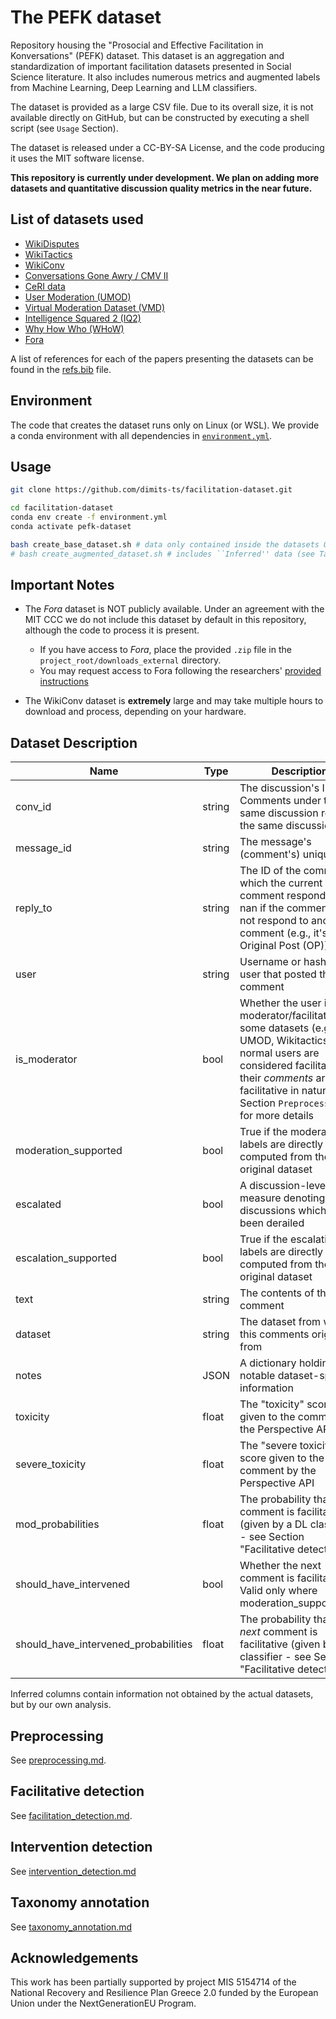 # The PEFK dataset

Repository housing the "Prosocial and Effective Facilitation in Konversations" (PEFK) dataset. This dataset is an aggregation and standardization of important facilitation datasets presented in Social Science literature. It also includes numerous metrics and augmented labels from Machine Learning, Deep Learning and LLM classifiers. 

The dataset is provided as a large CSV file. Due to its overall size, it is not available directly on GitHub, but can be constructed by executing a shell script (see `Usage` Section).

The dataset is released under a CC-BY-SA License, and the code producing it uses the MIT software license.

**This repository is currently under development. We plan on adding more datasets and quantitative discussion quality metrics in the near future.**


## List of datasets used

- [WikiDisputes](https://aclanthology.org/2021.eacl-main.173/)
- [WikiTactics](https://arxiv.org/abs/2212.08353)
- [WikiConv](https://aclanthology.org/D18-1305/)  
- [Conversations Gone Awry / CMV II](https://arxiv.org/abs/1909.01362)
- [CeRI data](https://dl.acm.org/doi/10.1145/2307729.2307757)
- [User Moderation (UMOD)](https://aclanthology.org/2024.eacl-long.60/)
- [Virtual Moderation Dataset (VMD)](https://arxiv.org/abs/2503.16505)
- [Intelligence Squared 2 (IQ2)](https://aclanthology.org/N16-1017/)
- [Why How Who (WHoW)](https://aclanthology.org/2025.naacl-long.105/)
- [Fora](https://aclanthology.org/2024.acl-long.754/)

A list of references for each of the papers presenting the datasets can be found in the [refs.bib](refs.bib) file.

## Environment

The code that creates the dataset runs only on Linux (or WSL). We provide a conda environment with all dependencies in [`environment.yml`](environment.yml).

## Usage

```bash
git clone https://github.com/dimits-ts/facilitation-dataset.git

cd facilitation-dataset
conda env create -f environment.yml
conda activate pefk-dataset

bash create_base_dataset.sh # data only contained inside the datasets OR
# bash create_augmented_dataset.sh # includes ``Inferred'' data (see Table below)
```

## Important Notes

- The *Fora* dataset is NOT publicly available. Under an agreement with the MIT CCC we do not include this dataset by default in this repository, although the code to process it is present. 
    - If you have access to *Fora*, place the provided `.zip` file in the `project_root/downloads_external` directory.
    - You may request access to Fora following the researchers' [provided instructions](https://github.com/schropes/fora-corpus/blob/main/README.md)

- The WikiConv dataset is **extremely** large and may take multiple hours to download and process, depending on your hardware.


## Dataset Description

| Name        | Type   | Description  | Inferred |
|-------------|--------|-----------------------------------------------------------------------------| --------|
| conv_id     | string | The discussion's ID. Comments under the same discussion refer to the same discussion ID.| |
| message_id  | string | The message's (comment's) unique ID.| |
| reply_to    | string | The ID of the comment which the current comment responds to. nan if the comment does not respond to another comment (e.g., it's the Original Post (OP)). | |
| user        | string | Username or hash of the user that posted the comment | |
| is_moderator| bool   | Whether the user is a moderator/facilitator. In some datasets (e.g., UMOD, Wikitactics), normal users are considered facilitators if their *comments* are facilitative in nature. See Section `Preprocessing` for more details ||
| moderation_supported | bool | True if the moderation labels are directly computed from the original dataset | |
| escalated | bool | A discussion-level measure denoting discussions which have been derailed | |
| escalation_supported | bool | True if the escalation labels are directly computed from the original dataset | |
| text      | string | The contents of the comment  | |
| dataset   | string | The dataset from which this comments originated from | |
| notes     | JSON  | A dictionary holding notable dataset-specific information | |
| toxicity | float | The "toxicity" score given to the comment by the Perspective API | ✔ |
| severe_toxicity | float | The "severe toxicity" score given to the comment by the Perspective API | ✔ |
| mod_probabilities | float | The probability that the comment is facilitative (given by a DL classifier - see Section "Facilitative detection") | ✔ |
| should_have_intervened | bool | Whether the  next comment is facilitative. Valid only where moderation_supported=1 | ✔ |
| should_have_intervened_probabilities | float | The probability that the *next* comment is facilitative (given by a DL classifier - see Section "Facilitative detection") | ✔ |

Inferred columns contain information not obtained by the actual datasets, but by our own analysis.

## Preprocessing
See [preprocessing.md](preprocessing.md).

## Facilitative detection
See [facilitation_detection.md](facilitation_detection.md).

## Intervention detection
See [intervention_detection.md](intervention_detection.md)


## Taxonomy annotation
See [taxonomy_annotation.md](taxonomy_annotation.md)

## Acknowledgements

This work has been partially supported by project MIS 5154714 of the National Recovery and Resilience Plan Greece 2.0 funded by the European Union under the NextGenerationEU Program.